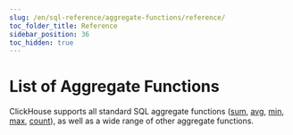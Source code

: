 ```yaml
---
slug: /en/sql-reference/aggregate-functions/reference/
toc_folder_title: Reference
sidebar_position: 36
toc_hidden: true
---
```


# List of Aggregate Functions

ClickHouse supports all standard SQL aggregate functions ([sum](../reference/sum.md), [avg](../reference/avg.md), [min](../reference/min.md), [max](../reference/max.md), [count](../reference/count.md)), as well as a wide range of other aggregate functions.
